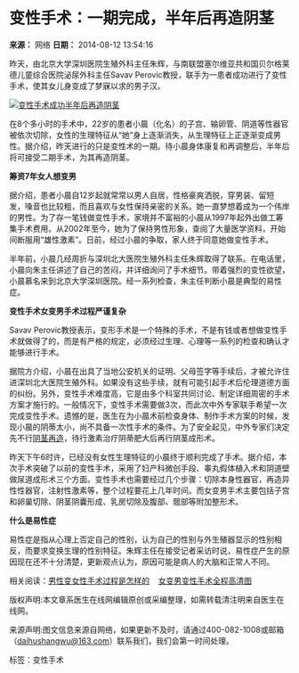 # 变性手术：一期完成，半年后再造阴茎

**来源：** 网络
**日期：** 2014-08-12 13:54:16

昨天，由北京大学深圳医院生殖外科主任朱辉，与南联盟塞尔维亚共和国贝尔格莱德儿童综合医院泌尿外科主任Savav Perovic教授，联手为一患者成功进行了变性手术，使其女儿身变成了梦寐以求的男子汉。

[![变性手术成功半年后再造阴茎](http://img.51daifu.com/zhumeiarticle.jpg)](http://m.51daifu.com/mr/detail/tid/zx/bxss.shtml)

在8个多小时的手术中，22岁的患者小晨（化名）的子宫、输卵管、阴道等性器官被依次切除，女性的生理特征从“她”身上逐渐消失，从生理特征上正逐渐变成男性。据介绍，昨天进行的只是变性术的一期。待小晨身体康复和再调整后，半年后将可接受二期手术，为其再造阴茎。

**筹资7年女人想变男**

据介绍，患者小晨自12岁起就常常以男人自居，性格豪爽洒脱，穿男装、留短发，嗓音也比较粗，而且喜欢与女性保持亲密的关系。她一直梦想着成为一个伟岸的男性。为了存一笔钱做变性手术，家境并不富裕的小晨从1997年起外出做工筹集手术费用。从2002年至今，她为了保持男性形象，查阅了大量医学资料，开始间断服用“雄性激素”。日前，经过小晨的争取，家人终于同意她做变性手术。

半年前，小晨几经周折与深圳北大医院生殖外科主任朱辉取得了联系。在电话里，小晨向朱主任讲述了自己的苦闷，并详细询问了手术细节。带着强烈的变性欲望，小晨慕名来到北京大学深圳医院。经一系列检查，朱主任判断小晨是典型的易性症。

**变性手术女变男手术过程严谨复杂**

Savav Perovic教授表示，变形手术是一个特殊的手术，不是有钱或者想做变性手术就做得了的，而是有严格的规定，必须经过生理、心理等一系列的检查和确认才能够进行手术。

据院方介绍，小晨在出具了当地公安机关的证明、父母签字等手续后，才被允许住进深圳北大医院生殖外科。如果没有这些手续，就有可能引起手术后伦理道德方面的纠纷。另外，变性手术难度高，它是由多个科室共同讨论、制定详细周密的手术方案才施行的。一般情况下，变性手术需要做3次，而此次中外专家联手希望一次完成变性手术。遗憾的是，医生在为小晨术前检查身体、制作手术方案的时候，发现小晨的阴蒂太小，尚不具备一次性手术的条件。为了安全起见，中外专家们决定先不行[阴茎再造](https://m.51daifu.com/mr/yjzzs/)，待行激素治疗阴蒂肥大后再行阴茎成形术。

昨天下午6时许，已经没有女性生理特征的小晨终于顺利完成了手术。据介绍，本次手术突破了以前的变性手术，采用了妇产科微创手段、睾丸假体植入术和阴道壁做尿道成形术三个方面。变性手术也需要经过几个步骤：切除本身性器官，再造异性性器官，注射性激素等，整个过程要花上几年时间。而女变男手术主要包括子宫和卵巢切除、阴茎阴囊形成、乳房切除及腹部、髋部等附加整形术。

**什么是易性症**

易性症是指从心理上否定自己的性别，认为自己的性别与外生殖器显示的性别相反，而要求变换生理的性别特征。朱辉主任在接受记者采访时说，易性症产生的原因现在还不十分清楚，更新观点认为，原因可能是病人的大脑和正常人不同。

相关阅读：[男性变女性手术过程是怎样的](http://m.51daifu.com/mr/detail/tid/446329.shtml)    [女变男变性手术全程高清图](http://m.51daifu.com/mr/detail/tid/443851.shtml)

版权声明:本文章系医生在线网编辑原创或采编整理，如需转载清注明来自医生在线网。

来源声明:图文信息来源自网络，如果更新不及时，请通过400-082-1008或邮箱（daihushangwu@163.com）联系我们，我们会第一时间处理。

标签：变性手术
